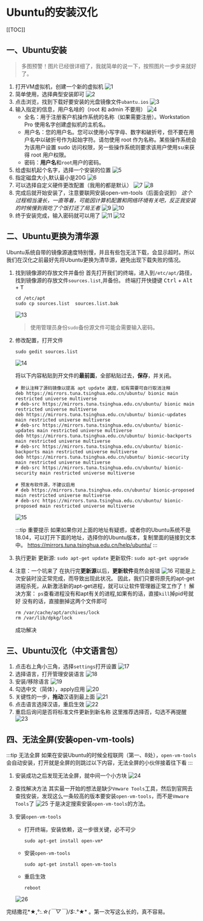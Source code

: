 # Ubuntu的安装汉化

[[TOC]]

## 一、Ubuntu安装

> 多图预警！图片已经很详细了，我就简单的说一下，按照图片一步步来就好了。

1. 打开VM虚拟机，创建一个新的虚拟机
![1](http://picgo.mr1207.cn/img/Ubuntu1.png)
2. 简单使用，选择典型安装即可 
![2](http://picgo.mr1207.cn/img/Ubuntu2.png)
3. 点击浏览，找到下载好要安装的光盘镜像文件`ubantu.ios`
![3](http://picgo.mr1207.cn/img/Ubuntu3.png)
4. 输入指定的信息，用户名啥的（root 和 admin 不要用）
![4](http://picgo.mr1207.cn/img/Ubuntu4.png)
    - 全名：用于注册客户机操作系统的名称（如果需要注册）。Workstation Pro 使用名字创建虚拟机的主机名。
    - 用户名：您的用户名。您可以使用小写字母、数字和破折号，但不要在用户名中以破折号作为起始字符。请勿使用 root 作为名称。某些操作系统会为该用户设置 sudo 访问权限，另一些操作系统则要求该用户使用<kbd>su</kbd>来获得 root 用户权限。
    - 密码：**用户名**和`root`用户的密码。
5. 给虚拟机起个名字，选择一个安装的位置
![5](http://picgo.mr1207.cn/img/Ubuntu5.png)
6. 指定磁盘大小,默认最小是20G
![6](http://picgo.mr1207.cn/img/Ubuntu6.png)
7. 可以选择自定义硬件更改配置（我用的都是默认）
![7](http://picgo.mr1207.cn/img/Ubuntu7.png)
![8](http://picgo.mr1207.cn/img/Ubuntu8.png)
8. 完成后就开始安装了，注意要联网安装open-vm-tools（后面会说到）
*这个过程相当漫长，一直等着，可能因计算机配置和网络环境有关吧，反正我安装的时候慢到我吃了个饭打还了局王者*
![9](http://picgo.mr1207.cn/img/Ubuntu9.png)
![10](http://picgo.mr1207.cn/img/Ubuntu10.png)
9. 终于安装完成，输入密码就可以用了
![11](http://picgo.mr1207.cn/img/Ubuntu11.png)
![12](http://picgo.mr1207.cn/img/Ubuntu12.png)

## 二、Ubuntu更换为清华源

Ubuntu系统自带的镜像源速度特别慢，并且有些包无法下载，会显示超时。所以我们在汉化之前最好先将Ubuntu更换为清华源，避免出现下载失败的情况。

1. 找到镜像源的存放文件并备份
首先打开我们的终端，进入到`/etc/apt/`路径，找到镜像源的存放文件`sources.list`,并备份。
终端打开快捷键 <kbd>Ctrl</kbd> + <kbd>Alt</kbd> + <kbd>T</kbd>

    ```shell
    cd /etc/apt
    sudo cp sources.list  sources.list.bak
    ```

    ![13](http://picgo.mr1207.cn/img/Ubuntu13.png)

    > 使用管理员身份`sudo`备份源文件可能会需要输入密码。

2. 修改配置，打开文件

    ```shell
    sudo gedit sources.list
    ```

    ![14](http://picgo.mr1207.cn/img/Ubuntu14.png)

    将以下内容粘贴到开文件的**最前面**，全部粘贴过去，**保存**，并关闭。

    ```shell
    # 默认注释了源码镜像以提高 apt update 速度，如有需要可自行取消注释
    deb https://mirrors.tuna.tsinghua.edu.cn/ubuntu/ bionic main restricted universe multiverse
    # deb-src https://mirrors.tuna.tsinghua.edu.cn/ubuntu/ bionic main restricted universe multiverse
    deb https://mirrors.tuna.tsinghua.edu.cn/ubuntu/ bionic-updates main restricted universe multiverse
    # deb-src https://mirrors.tuna.tsinghua.edu.cn/ubuntu/ bionic-updates main restricted universe multiverse
    deb https://mirrors.tuna.tsinghua.edu.cn/ubuntu/ bionic-backports main restricted universe multiverse
    # deb-src https://mirrors.tuna.tsinghua.edu.cn/ubuntu/ bionic-backports main restricted universe multiverse
    deb https://mirrors.tuna.tsinghua.edu.cn/ubuntu/ bionic-security main restricted universe multiverse
    # deb-src https://mirrors.tuna.tsinghua.edu.cn/ubuntu/ bionic-security main restricted universe multiverse

    # 预发布软件源，不建议启用
    # deb https://mirrors.tuna.tsinghua.edu.cn/ubuntu/ bionic-proposed main restricted universe multiverse
    # deb-src https://mirrors.tuna.tsinghua.edu.cn/ubuntu/ bionic-proposed main restricted universe multiverse
    ```

    ![15](http://picgo.mr1207.cn/img/Ubuntu15.png)

    :::tip 重要提示
    如果如果你对上面的地址有疑惑，或者你的Ubuntu系统不是18.04，可以打开下面的地址，选择你的Ubuntu版本，复制里面的链接到文本中。
    <https://mirrors.tuna.tsinghua.edu.cn/help/ubuntu/>
    :::

3. 执行更新
更新源: `sudo apt-get update`
更新软件: `sudo apt-get upgrade`

4. 注意：一个坑来了
在执行完**更新源**以后，**更新软件**竟然会报错
![16](http://picgo.mr1207.cn/img/Ubuntu16.png)
可能是上次安装时没正常完成，而导致出现此状况。 因此，我们只要将原先的apt-get进程杀死，从新激活新的apt-get进程，就可以让软件管理器正常工作了！
解决方案：
`ps`查看进程没有和apt有关的进程,如果有的话，直接`kill`掉pid号就好
没有的话，直接删掉这两个文件即可

    ```shell
    rm /var/cache/apt/archives/lock
    rm /var/lib/dpkg/lock
    ```

    成功解决

## 三、Ubuntu汉化（中文语言包）

1. 点击右上角小三角，选择`settings`打开设置
![17](http://picgo.mr1207.cn/img/Ubuntu17.png)
2. 选择语言，打开管理安装语言
![18](http://picgo.mr1207.cn/img/Ubuntu18.png)
3. 安装/移除语言 
![19](http://picgo.mr1207.cn/img/Ubuntu19.png)
4. 勾选中文（简体），apply应用
![20](http://picgo.mr1207.cn/img/Ubuntu20.png)
5. 关键性的一步，**拖动**汉语到最上面
![21](http://picgo.mr1207.cn/img/Ubuntu21.png)
6. 点击语言选择汉语，重启生效
![22](http://picgo.mr1207.cn/img/Ubuntu22.png)
7. 重启后询问是否将标准文件更新到新名称
这里推荐选择否，勾选不再提醒
![23](http://picgo.mr1207.cn/img/Ubuntu23.png)

## 四、无法全屏(安装open-vm-tools)

:::tip 无法全屏
如果在安装Ubuntu的时候全程联网（第一、8处），`open-vm-tools`会自动安装，打开就是全屏的则跳过以下内容，无法全屏的小伙伴接着往下看
:::

1. 安装成功之后发现无法全屏，就中间一个小方块
![24](http://picgo.mr1207.cn/img/Ubuntu24.png)
2. 查找解决方法
其实最一开始的想法是缺少`Vmware Tools`工具，然后到官网去查找安装，发现这么一条较高的版本要安装`open-vm-tools`，而不是`Vmware Tools`了
![25](http://picgo.mr1207.cn/img/Ubuntu25.png)
于是决定搜索安装`open-vm-tools`的方法。
3. 安装`open-vm-tools`

    - 打开终端，安装依赖，这一步很关键，必不可少

        ```shell
        sudo apt-get install open-vm*
        ```

    - 安装`open-vm-tools`

        ```shell
        sudo apt-get install open-vm-tools
        ```

    - 重启生效

        ```shell
        reboot
        ```

    ![26](http://picgo.mr1207.cn/img/Ubuntu26.png)

完结撒花*★,°*:.☆(￣▽￣)/$:*.°★* 。第一次写这么长的，真不容易。